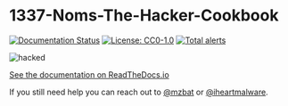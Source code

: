 # 1337-Noms-The-Hacker-Cookbook

[![Documentation Status](https://readthedocs.org/projects/1337-noms-the-hacker-cookbook/badge/?version=latest)](https://1337-noms-the-hacker-cookbook.readthedocs.io/en/latest/?badge=latest)
[![License: CC0-1.0](https://img.shields.io/badge/License-CC0%201.0-lightgrey.svg)](http://creativecommons.org/publicdomain/zero/1.0/)
[![Total alerts](https://img.shields.io/lgtm/alerts/g/Nocsetse/1337-Noms-The-Hacker-Cookbook.svg?logo=lgtm&logoWidth=18)](https://lgtm.com/projects/g/Nocsetse/1337-Noms-The-Hacker-Cookbook/alerts/)

![hacked](https://github.com/hotpeppersec/1337-Noms-The-Hacker-Cookbook/blob/master/docs/images/hacked.jpeg)

[See the documentation on ReadTheDocs.io](https://1337-noms-the-hacker-cookbook.readthedocs.io/)

If you still need help you can reach out to [@mzbat](https://twitter.com/mzbat) or [@iheartmalware](https://twitter.com/iheartmalware).
